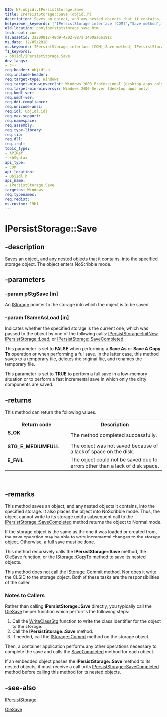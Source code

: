 ```yaml
---
UID: NF:objidl.IPersistStorage.Save
title: IPersistStorage::Save (objidl.h)
description: Saves an object, and any nested objects that it contains, into the specified storage object. The object enters NoScribble mode.
helpviewer_keywords: ["IPersistStorage interface [COM]","Save method","IPersistStorage.Save","IPersistStorage::Save","Save","Save method [COM]","Save method [COM]","IPersistStorage interface","_com_ipersiststorage_save","com.ipersiststorage_save","objidl/IPersistStorage::Save"]
old-location: com\ipersiststorage_save.htm
tech.root: com
ms.assetid: 3a200812-48d9-4202-987a-1400aa66191c
ms.date: 12/05/2018
ms.keywords: IPersistStorage interface [COM],Save method, IPersistStorage.Save, IPersistStorage::Save, Save, Save method [COM], Save method [COM],IPersistStorage interface, _com_ipersiststorage_save, com.ipersiststorage_save, objidl/IPersistStorage::Save
f1_keywords:
- objidl/IPersistStorage.Save
dev_langs:
- c++
req.header: objidl.h
req.include-header: 
req.target-type: Windows
req.target-min-winverclnt: Windows 2000 Professional [desktop apps only]
req.target-min-winversvr: Windows 2000 Server [desktop apps only]
req.kmdf-ver: 
req.umdf-ver: 
req.ddi-compliance: 
req.unicode-ansi: 
req.idl: ObjIdl.idl
req.max-support: 
req.namespace: 
req.assembly: 
req.type-library: 
req.lib: 
req.dll: 
req.irql: 
topic_type:
- APIRef
- kbSyntax
api_type:
- COM
api_location:
- ObjIdl.h
api_name:
- IPersistStorage.Save
targetos: Windows
req.typenames: 
req.redist: 
ms.custom: 19H1
---
```


# IPersistStorage::Save


## -description


Saves an object, and any nested objects that it contains, into the specified storage object. The object enters NoScribble mode.


## -parameters




### -param pStgSave [in]

An <a href="https://docs.microsoft.com/windows/desktop/api/objidl/nn-objidl-istorage">IStorage</a> pointer to the storage into which the object is to be saved.


### -param fSameAsLoad [in]

Indicates whether the specified storage is the current one, which was passed to the object by one of the following calls: <a href="https://docs.microsoft.com/windows/desktop/api/objidl/nf-objidl-ipersiststorage-initnew">IPersistStorage::InitNew</a>, <a href="https://docs.microsoft.com/windows/desktop/api/objidl/nf-objidl-ipersiststorage-load">IPersistStorage::Load</a>, or <a href="https://docs.microsoft.com/windows/desktop/api/objidl/nf-objidl-ipersiststorage-savecompleted">IPersistStorage::SaveCompleted</a>.

This parameter is set to <b>FALSE</b> when performing a <b>Save As</b> or <b>Save A Copy To</b> operation or when performing a full save. In the latter case, this method saves to a temporary file, deletes the original file, and renames the temporary file.

This parameter is set to <b>TRUE</b> to perform a full save in a low-memory situation or to perform a fast incremental save in which only the dirty components are saved.


## -returns



This method can return the following values.

<table>
<tr>
<th>Return code</th>
<th>Description</th>
</tr>
<tr>
<td width="40%">
<dl>
<dt><b>S_OK</b></dt>
</dl>
</td>
<td width="60%">
The method completed successfully.

</td>
</tr>
<tr>
<td width="40%">
<dl>
<dt><b>STG_E_MEDIUMFULL</b></dt>
</dl>
</td>
<td width="60%">
The object was not saved because of a lack of space on the disk.

</td>
</tr>
<tr>
<td width="40%">
<dl>
<dt><b>E_FAIL</b></dt>
</dl>
</td>
<td width="60%">
The object could not be saved due to errors other than a lack of disk space.

</td>
</tr>
</table>
 




## -remarks



This method saves an object, and any nested objects it contains, into the specified storage. It also places the object into NoScribble mode. Thus, the object cannot write to its storage until a subsequent call to the <a href="https://docs.microsoft.com/windows/desktop/api/objidl/nf-objidl-ipersiststorage-savecompleted">IPersistStorage::SaveCompleted</a> method returns the object to Normal mode.

If the storage object is the same as the one it was loaded or created from, the save operation may be able to write incremental changes to the storage object. Otherwise, a full save must be done.

This method recursively calls the <b>IPersistStorage::Save</b> method, the <a href="https://docs.microsoft.com/windows/desktop/api/ole2/nf-ole2-olesave">OleSave</a> function, or the <a href="https://docs.microsoft.com/windows/desktop/api/objidl/nf-objidl-istorage-copyto">IStorage::CopyTo</a> method to save its nested objects.

This method does not call the <a href="https://docs.microsoft.com/windows/desktop/api/objidl/nf-objidl-istorage-commit">IStorage::Commit</a> method. Nor does it write the CLSID to the storage object. Both of these tasks are the responsibilities of the caller.

<h3><a id="Notes_to_Callers"></a><a id="notes_to_callers"></a><a id="NOTES_TO_CALLERS"></a>Notes to Callers</h3>
Rather than calling <b>IPersistStorage::Save</b> directly, you typically call the <a href="https://docs.microsoft.com/windows/desktop/api/ole2/nf-ole2-olesave">OleSave</a> helper function which performs the following steps:

<ol>
<li>Call the <a href="https://docs.microsoft.com/windows/desktop/api/coml2api/nf-coml2api-writeclassstg">WriteClassStg</a> function to write the class identifier for the object to the storage.</li>
<li>Call the <b>IPersistStorage::Save</b> method.</li>
<li>If needed, call the <a href="https://docs.microsoft.com/windows/desktop/api/objidl/nf-objidl-istorage-commit">IStorage::Commit</a> method on the storage object.</li>
</ol>
Then, a container application performs any other operations necessary to complete the save and calls the <a href="https://docs.microsoft.com/windows/desktop/api/objidl/nf-objidl-ipersiststorage-savecompleted">SaveCompleted</a> method for each object.

If an embedded object passes the <b>IPersistStorage::Save</b> method to its nested objects, it must receive a call to its <a href="https://docs.microsoft.com/windows/desktop/api/objidl/nf-objidl-ipersiststorage-savecompleted">IPersistStorage::SaveCompleted</a> method before calling this method for its nested objects.




## -see-also




<a href="https://docs.microsoft.com/windows/desktop/api/objidl/nn-objidl-ipersiststorage">IPersistStorage</a>



<a href="https://docs.microsoft.com/windows/desktop/api/ole2/nf-ole2-olesave">OleSave</a>
 

 

